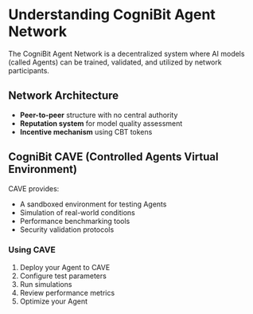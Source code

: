 # Understanding CogniBit Agent Network

The CogniBit Agent Network is a decentralized system where AI models (called Agents) can be trained, validated, and utilized by network participants.

## Network Architecture

- **Peer-to-peer** structure with no central authority
- **Reputation system** for model quality assessment
- **Incentive mechanism** using CBT tokens

## CogniBit CAVE (Controlled Agents Virtual Environment)

CAVE provides:
- A sandboxed environment for testing Agents
- Simulation of real-world conditions
- Performance benchmarking tools
- Security validation protocols

### Using CAVE
1. Deploy your Agent to CAVE
2. Configure test parameters
3. Run simulations
4. Review performance metrics
5. Optimize your Agent